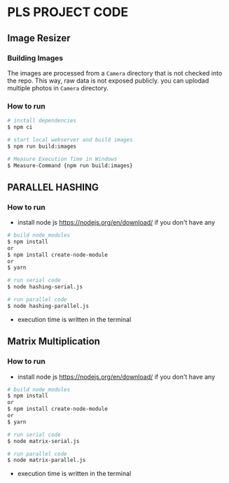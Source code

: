 # PLS PROJECT CODE

## Image Resizer

### Building Images

The images are processed from a `Camera` directory that is not checked into the repo.
This way, raw data is not exposed publicly. you can uplodad multiple photos in `Camera` directory.

### How to run

```bash
# install dependencies
$ npm ci

# start local webserver and build images
$ npm run build:images

# Measure Execution Time in Windows
$ Measure-Command {npm run build:images}
```


## PARALLEL HASHING

### How to run

- install node js https://nodejs.org/en/download/ if you don't have any

```bash
# build node_modules
$ npm install
or
$ npm install create-node-module
or
$ yarn

# run serial code
$ node hashing-serial.js

# run parallel code 
$ node hashing-parallel.js
```

- execution time is written in the terminal


## Matrix Multiplication 

### How to run

- install node js https://nodejs.org/en/download/ if you don't have any

```bash
# build node_modules
$ npm install
or
$ npm install create-node-module
or
$ yarn

# run serial code
$ node matrix-serial.js

# run parallel code 
$ node matrix-parallel.js
```

- execution time is written in the terminal
